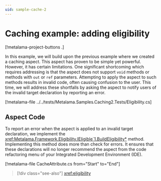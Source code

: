 ```yaml
---
uid: sample-cache-2
---
```


# Caching example: adding eligibility

[!metalama-project-buttons .]

In this example, we will build upon the previous example where we created a caching aspect. This aspect has proven to be simple yet powerful. However, it has certain limitations. One significant shortcoming which requires addressing is that the aspect does not support `void` methods or methods with `out` or `ref` parameters. Attempting to apply the aspect to such methods results in invalid code, often causing confusion to the user. This time, we will address these shortfalls by asking the aspect to notify users of the invalid target declaration by reporting an error.

[!metalama-file ../../tests/Metalama.Samples.Caching2.Tests/Eligibility.cs]

## Aspect Code

To report an error when the aspect is applied to an invalid target declaration, we implement the <xref:Metalama.Framework.Eligibility.IEligible`1.BuildEligibility*> method. Implementing this method does more than check for errors.  It ensures that these declarations will no longer recommend the aspect from the code refactoring menu of your Integrated Development Environment (IDE).

[!metalama-file CacheAttribute.cs from="Start" to="End"]

> [!div class="see-also"]
> <xref:eligibility>


